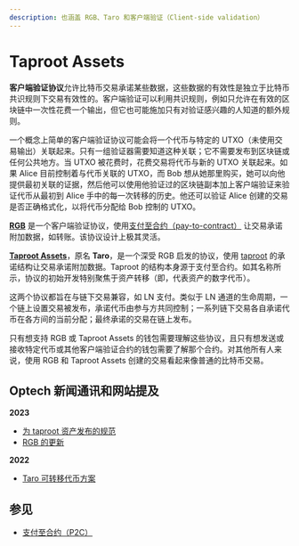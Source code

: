 ```yaml
---
description: 也涵盖 RGB、Taro 和客户端验证（Client-side validation）
---
```


# Taproot Assets

**客户端验证协议**允许比特币交易承诺某些数据，这些数据的有效性是独立于比特币共识规则下交易有效性的。客户端验证可以利用共识规则，例如只允许在有效的区块链中一次性花费一个输出，但它也可能施加只有对验证感兴趣的人知道的额外规则。

一个概念上简单的客户端验证协议可能会将一个代币与特定的 UTXO（未使用交易输出）关联起来。只有一组验证器需要知道这种关联；它不需要发布到区块链或任何公共地方。当 UTXO 被花费时，花费交易将代币与新的 UTXO 关联起来。如果 Alice 目前控制着与代币关联的 UTXO，而 Bob 想从她那里购买，她可以向他提供最初关联的证据，然后他可以使用他验证过的区块链副本加上客户端验证来验证代币从最初到 Alice 手中的每一次转移的历史。他还可以验证 Alice 创建的交易是否正确格式化，以将代币分配给 Bob 控制的 UTXO。

[**RGB**](https://rgb.tech/) 是一个客户端验证协议，使用[支付至合约（pay-to-contract）](https://bitcoinops.org/en/topics/pay-to-contract-outputs/) 让交易承诺附加数据，如转账。该协议设计上极其灵活。

[**Taproot Assets**](https://docs.lightning.engineering/the-lightning-network/taproot-assets/)，原名 **Taro**，是一个深受 RGB 启发的协议，使用 [taproot](https://bitcoinops.org/en/topics/taproot/) 的承诺结构让交易承诺附加数据。Taproot 的结构本身源于支付至合约。如其名称所示，协议的初始开发特别聚焦于资产转移（即，代表资产的数字代币）。

这两个协议都旨在与链下交易兼容，如 LN 支付。类似于 LN 通道的生命周期，一个链上设置交易被发布，承诺代币由参与方共同控制；一系列链下交易各自承诺代币在各方间的当前分配；最终承诺的交易在链上发布。

只有想支持 RGB 或 Taproot Assets 的钱包需要理解这些协议，且只有想发送或接收特定代币或其他客户端验证合约的钱包需要了解那个合约。对其他所有人来说，使用 RGB 和 Taproot Assets 创建的交易看起来像普通的比特币交易。

## Optech 新闻通讯和网站提及

**2023**

* [为 taproot 资产发布的规范](https://bitcoinops.org/en/newsletters/2023/09/13/#specifications-for-taproot-assets)
* [RGB 的更新](https://bitcoinops.org/en/newsletters/2023/04/19/#rgb-update)

**2022**

* [Taro 可转移代币方案](https://bitcoinops.org/en/newsletters/2022/04/13/#transferable-token-scheme)

## 参见

* [支付至合约（P2C）](https://bitcoinops.org/en/topics/pay-to-contract-outputs/)
